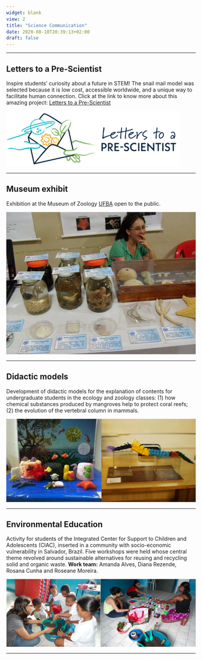 ```yaml
---
widget: blank
view: 2
title: "Science Communication" 
date: 2020-08-10T20:39:13+02:00
draft: false
---
```


---
Letters to a Pre-Scientist 
---

Inspire students’ curiosity about a future in STEM! The snail mail model was selected because it is low cost, accessible worldwide, and a unique way to facilitate human connection. Click at the link to know more about this amazing project: [Letters to a Pre-Scientist](https://prescientist.org/)


![](lps.png)

---
Museum exhibit
---

Exhibition at the Museum of Zoology [UFBA](https://www.ufba.br) open to the public.


![](mzufba2.JPG)

---
Didactic models
---

Development of didactic models for the explanation of contents for undergraduate students in the ecology and zoology classes: (1) how chemical substances produced by mangroves help to protect coral reefs; (2) the evolution of the vertebral column in mammals.


![](mode.png)

---
Environmental Education
---

Activity for students of the Integrated Center for Support to Children and Adolescents (CIAC), inserted in a community with socio-economic vulnerability in Salvador, Brazil. Five workshops were held whose central theme revolved around sustainable alternatives for reusing and recycling solid and organic waste. **Work team:** Amanda Alves, Diana Rezende, Rosana Cunha and Roseane Moreira.


![](edamb.png)

---


